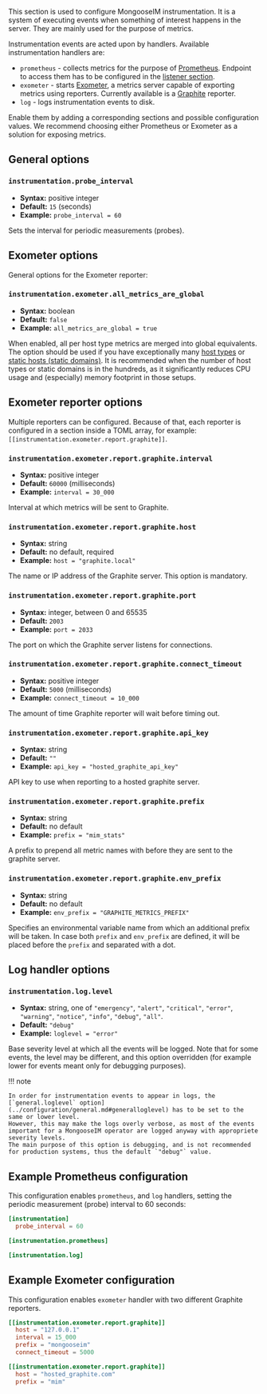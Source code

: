 This section is used to configure MongooseIM instrumentation.
It is a system of executing events when something of interest happens in the server.
They are mainly used for the purpose of metrics.

Instrumentation events are acted upon by handlers. Available instrumentation handlers are:

* `prometheus` - collects metrics for the purpose of [Prometheus](https://prometheus.io/). Endpoint to access them has to be configured in the [listener section](../listeners/listen-http.md#handler-types-prometheus-mongoose_prometheus_handler).
* `exometer` - starts [Exometer](https://github.com/esl/exometer_core), a metrics server capable of exporting metrics using reporters. Currently available is a [Graphite](https://graphiteapp.org/) reporter.
* `log` - logs instrumentation events to disk.

Enable them by adding a corresponding sections and possible configuration values.
We recommend choosing either Prometheus or Exometer as a solution for exposing metrics.

## General options

### `instrumentation.probe_interval`
* **Syntax:** positive integer
* **Default:** `15` (seconds)
* **Example:** `probe_interval = 60`

Sets the interval for periodic measurements (probes).

## Exometer options

General options for the Exometer reporter:

### `instrumentation.exometer.all_metrics_are_global`
* **Syntax:** boolean
* **Default:** `false`
* **Example:** `all_metrics_are_global = true`

When enabled, all per host type metrics are merged into global equivalents.
The option should be used if you have exceptionally many [host types](../configuration/general.md#generalhost_types) or [static hosts (static domains)](../configuration/general.md#generalhosts).
It is recommended when the number of host types or static domains is in the hundreds, as it significantly reduces CPU usage and (especially) memory footprint in those setups.

## Exometer reporter options

Multiple reporters can be configured.
Because of that, each reporter is configured in a section inside a TOML array, for example: `[[instrumentation.exometer.report.graphite]]`.

### `instrumentation.exometer.report.graphite.interval`
* **Syntax:** positive integer
* **Default:** `60000` (milliseconds)
* **Example:** `interval = 30_000`

Interval at which metrics will be sent to Graphite.

### `instrumentation.exometer.report.graphite.host`
* **Syntax:** string
* **Default:** no default, required
* **Example:** `host = "graphite.local"`

The name or IP address of the Graphite server.
This option is mandatory.

### `instrumentation.exometer.report.graphite.port`
* **Syntax:** integer, between 0 and 65535
* **Default:** `2003`
* **Example:** `port = 2033`

The port on which the Graphite server listens for connections.

### `instrumentation.exometer.report.graphite.connect_timeout`
* **Syntax:** positive integer
* **Default:** `5000` (milliseconds)
* **Example:** `connect_timeout = 10_000`

The amount of time Graphite reporter will wait before timing out.

### `instrumentation.exometer.report.graphite.api_key`
* **Syntax:** string
* **Default:** `""`
* **Example:** `api_key = "hosted_graphite_api_key"`

API key to use when reporting to a hosted graphite server.

### `instrumentation.exometer.report.graphite.prefix`
* **Syntax:** string
* **Default:** no default
* **Example:** `prefix = "mim_stats"`

A prefix to prepend all metric names with before they are sent to the graphite server.

### `instrumentation.exometer.report.graphite.env_prefix`
* **Syntax:** string
* **Default:** no default
* **Example:** `env_prefix = "GRAPHITE_METRICS_PREFIX"`

Specifies an environmental variable name from which an additional prefix will be taken.
In case both `prefix` and `env_prefix` are defined, it will be placed before the `prefix` and separated with a dot.

## Log handler options

### `instrumentation.log.level`
* **Syntax:** string, one of `"emergency"`, `"alert"`, `"critical"`, `"error"`, `"warning"`, `"notice"`, `"info"`, `"debug"`, `"all"`.
* **Default:** `"debug"`
* **Example:** `loglevel = "error"`

Base severity level at which all the events will be logged.
Note that for some events, the level may be different, and this option overridden (for example lower for events meant only for debugging purposes).

!!! note
    
    In order for instrumentation events to appear in logs, the [`general.loglevel` option](../configuration/general.md#generalloglevel) has to be set to the same or lower level.
    However, this may make the logs overly verbose, as most of the events important for a MongooseIM operator are logged anyway with appropriete severity levels.
    The main purpose of this option is debugging, and is not recommended for production systems, thus the default `"debug"` value.

## Example Prometheus configuration

This configuration enables `prometheus`, and `log` handlers, setting the periodic measurement (probe) interval to 60 seconds:
```toml
[instrumentation]
  probe_interval = 60

[instrumentation.prometheus]

[instrumentation.log]
```

## Example Exometer configuration

This configuration enables `exometer` handler with two different Graphite reporters.
```toml
[[instrumentation.exometer.report.graphite]]
  host = "127.0.0.1"
  interval = 15_000
  prefix = "mongooseim"
  connect_timeout = 5000

[[instrumentation.exometer.report.graphite]]
  host = "hosted_graphite.com"
  prefix = "mim"
```
